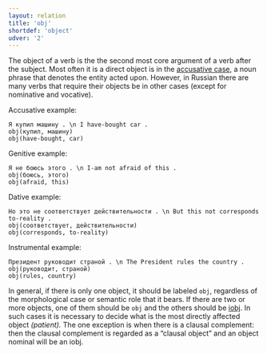 ```yaml
---
layout: relation
title: 'obj'
shortdef: 'object'
udver: '2'
---
```


The object of a verb is the the second most core argument of a verb after the subject. 
Most often it is a direct object is in the [accusative case](ru-feat/Case), a noun phrase that denotes the entity acted upon.
However, in Russian there are many verbs that require their objects be in other cases (except for
nominative and vocative).

Accusative example:

~~~ sdparse
Я купил машину . \n I have-bought car .
obj(купил, машину)
obj(have-bought, car)
~~~

Genitive example:

~~~ sdparse
Я не боюсь этого . \n I-am not afraid of this .
obj(боюсь, этого)
obj(afraid, this)
~~~

Dative example:

~~~ sdparse
Но это не соответствует действительности . \n But this not corresponds to-reality .
obj(соответствует, действительности)
obj(corresponds, to-reality)
~~~

Instrumental example:

~~~ sdparse
Президент руководит страной . \n The President rules the country .
obj(руководит, страной)
obj(rules, country)
~~~

In general, if there is only one object, it should be labeled `obj`,
regardless of the morphological case or semantic role that it bears. If there are two or more
objects, one of them should be `obj` and the others should be
[iobj](). In such cases it is necessary to decide what is the most
directly affected object _(patient)._ The one exception is when there is a clausal complement: 
then the clausal complement is regarded as a “clausal object” and an object nominal will be an iobj.
<!-- Interlanguage links updated St lis 3 20:59:03 CET 2021 -->
